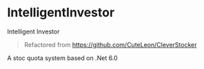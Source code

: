 # IntelligentInvestor
Intelligent Investor

> Refactored from https://github.com/CuteLeon/CleverStocker

A stoc quota system based on .Net 6.0
